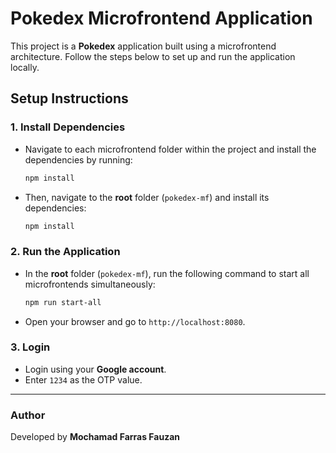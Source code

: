 # Pokedex Microfrontend Application

This project is a **Pokedex** application built using a microfrontend architecture. Follow the steps below to set up and run the application locally.

## Setup Instructions

### 1. Install Dependencies

- Navigate to each microfrontend folder within the project and install the dependencies by running:

    ```bash
    npm install
    ```

- Then, navigate to the **root** folder (`pokedex-mf`) and install its dependencies:

    ```bash
    npm install
    ```

### 2. Run the Application

- In the **root** folder (`pokedex-mf`), run the following command to start all microfrontends simultaneously:

    ```bash
    npm run start-all
    ```

- Open your browser and go to `http://localhost:8080`.

### 3. Login

- Login using your **Google account**.
- Enter `1234` as the OTP value.

---

### Author

Developed by **Mochamad Farras Fauzan**
